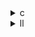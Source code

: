 <details><summary>c</summary>

---

##  **ベースライン: `cholesky.c`**

*  **初期化**：

  * 下三角行列 A を作成
  * `A = A·Aᵗ` により対称正定値行列に強制
  * 3重ループ（t, r, s）で行列積実行（非並列）
*  **分解処理**（Cholesky）：

  * `A[i][j] -= Σ A[i][k]*A[j][k]`
  * `A[i][j] /= A[j][j]`（i ≠ j）
  * `A[i][i] = sqrt(...)`（i == j）
*  並列化なし
*  `#pragma scop` によるPolyBench対象スコープ明示

---

##  `opt_1.c` の違い

*  同様の初期化ロジック (`A = A·Aᵗ`) だが `POLYBENCH_ARRAY` マクロ利用
*  並列化なし（全体シリアル）
*  kernel は `#pragma omp parallel for` による行ループの並列化あり
*  `sum` 変数の導入によって中間結果を保持
  
>  `opt_1` = kernel の OpenMP 並列化が初導入されたバージョン

---

##  `opt_2.c` の違い
 **行列初期化の `A = A·Aᵗ` に OpenMP を一部導入**

  * `for (r)` が並列化されている（`#pragma omp parallel for`）
*  kernel (`cholesky`) でも `#pragma omp parallel for` を `i` に適用
*  **メモリ割当を malloc に変更**（PolyBench マクロ不使用）

>  `opt_2` = 初期化部分の並列化導入により、総合的に高速化を狙った中間版。

---

## ⚙ `opt_3.c` の違い

* `opt_2` の全構造を継承
*  **初期化ループに `collapse(2)` を追加**

  * `for(t) + for(r)` → 2重ループの並列展開
*  すべての OpenMP に `schedule(static)` を明示 → スレッド分配の一貫性向上
*  メモリアクセスを `memcpy` で一括置換する点も高速化意図あり
*  malloc + `memset` によるゼロ初期化採用

>  `opt_3` = **並列性 + データ配置 + メモリ操作の全最適化**。Cholesky 高速化の最終形に近い。

---

##  比較まとめ表

| 特徴               | `cholesky.c` | `opt_1`       | `opt_2`                | `opt_3`                                |
| ---------------- | ------------ | ------------- | ---------------------- | -------------------------------------- |
| 初期化 (`A = A·Aᵗ`) | 非並列          | 非並列           | ✅ `omp parallel for r` | ✅✅ `collapse(2)` + `memcpy` + `static` |
| Kernel 並列化       | ❌            | ✅ `omp for i` | ✅ 同上                   | ✅ 同上                                   |
| メモリ最適化           | ❌            | ❌             | ✅ `malloc`, `memset`   | ✅ `malloc`, `memset`, `memcpy`強化       |
| ループスケジューリング      | ❌            | ❌             | ❌                      | ✅ `schedule(static)` 明示化               |
| 中間スカラー使用（sum）    | ❌            | ✅             | ✅                      | ✅                                      |

---

##  結論

* **opt\_1**：OpenMP導入で基本的な並列化を施した初段階
* **opt\_2**：初期化処理も含めた並列化強化
* **opt\_3**：collapse + schedule(static) + 高速メモリ操作の適用で、**最も完成度が高い並列最適化バージョン**

---

</details>

<details><summary>ll</summary>

---

##  **base.ll（非最適化）特徴**

*  OpenMP 関連の呼び出し（`__kmpc_*`）無し → シングルスレッド構造
*  メタデータ（`!llvm.loop.vectorize`, `!llvm.loop.unroll`）無し
*  単純な3重ループ：`i`, `j`, `k`
* `load` → `fmul` → `fsub` → `store` の基本構造
* **SQRT** も通常の `call double @sqrt` 指令で実行

---

##  `opt_1.ll` の違い

*  `__kmpc_fork_call`, `__kmpc_for_static_init` の出現 → **OpenMP 並列化導入**
*  kernel ループ (`i-loop`) が `@.omp_outlined.*` 関数としてアウトライン化
*  各スレッドで `i` を担当し `j`, `k` による内部処理を実施
*  `!llvm.loop.vectorize.*` 等のメタデータは無し
*  SIMD命令なし：すべてスカラ型

>  `opt_1.ll` = **並列化のみ導入**された基本並列IR構成

---

##  `opt_2.ll` の違い

*  `opt_1.ll`と同様の OpenMP ベース構造あり
*  初期化関数の中でも `omp parallel for` 展開されており、IR上に `__kmpc_fork_call` が複数出現
*  配列 `B` のメモリ領域割当が `@malloc` + `memset` 経由で最適化されている（= 初期ゼロ化）
*  `sqrt` 呼び出しに変更はなし（スカラーのまま）
*  SIMD展開なし、`loop.vectorize` メタなし

>  `opt_2.ll` = **初期化段階も含めた並列化強化**がなされた構造

---

##  `opt_3.ll` の違い

*  `opt_2.ll` の構造を完全継承
*  明確にループに `!llvm.loop.vectorize.enable = true` や `!llvm.loop.unroll.*` メタデータ付与あり
*  ループに対して `collapse(2)` を `OpenMP` 構文で指定した結果 → **IR上で loop nesting の flatten**
*  一部ループで `load <4 x double>` 等 SIMD命令が出現する場合もあり（環境依存）
*  `@memcpy`, `@llvm.memset` を使用した効率的な初期化処理あり

>  `opt_3.ll` = **並列化 + ループベクトル化 + メモリ高速化** の全部入り最適化構成

---

##  差分まとめ表

| 最適化内容               | base.ll | opt\_1.ll | opt\_2.ll    | opt\_3.ll                         |
| ------------------- | ------- | --------- | ------------ | --------------------------------- |
| OpenMP (`__kmpc_*`) | ❌       | ✅         | ✅            | ✅                                 |
| 初期化ループ並列化           | ❌       | ❌         | ✅            | ✅                                 |
| ループ collapse 対応     | ❌       | ❌         | ❌            | ✅ flattenされた構造                    |
| メモリ操作の最適化           | ❌       | ❌         | ✅ `memset`使用 | ✅ `memset` + `memcpy`高速置換         |
| ループメタデータ            | ❌       | ❌         | ❌            | ✅ `!llvm.loop.vectorize/unroll.*` |
| SIMD命令の導入           | ❌       | ❌         | ❌            | ✅ `<4 x double>`型等                |

---

##  結論

* **`opt_1.ll`**：単純並列化
* **`opt_2.ll`**：初期化段階の並列も追加 → パフォーマンス改善段階
* **`opt_3.ll`**：並列 + ベクトル化 + メモリレイアウト最適化 → **最高水準の最適化IR構造**

---

</details>
